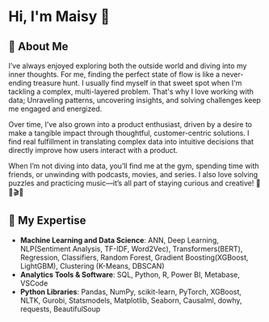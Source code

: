 # Hi, I'm Maisy 👋

## 🌱 About Me
I’ve always enjoyed exploring both the outside world and diving into my inner thoughts. For me, finding the perfect state of flow is like a never-ending treasure hunt. I usually find myself in that sweet spot when I'm tackling a complex, multi-layered problem. That's why I love working with data; Unraveling patterns, uncovering insights, and solving challenges keep me engaged and energized. 

Over time, I’ve also grown into a product enthusiast, driven by a desire to make a tangible impact through thoughtful, customer-centric solutions. I find real fulfillment in translating complex data into intuitive decisions that directly improve how users interact with a product.

When I’m not diving into data, you’ll find me at the gym, spending time with friends, or unwinding with podcasts, movies, and series. I also love solving puzzles and practicing music—it’s all part of staying curious and creative! 🎵💪🎬💡

## 🎯 My Expertise
- **Machine Learning and Data Science**: ANN, Deep Learning, NLP(Sentiment Analysis, TF-IDF, Word2Vec), Transformers(BERT), Regression, Classifiers, Random Forest, Gradient Boosting(XGBoost, LightGBM), Clustering (K-Means, DBSCAN)
- **Analytics Tools & Software**: SQL, Python, R, Power BI, Metabase, VSCode   
-	**Python Libraries**: Pandas, NumPy, scikit-learn, PyTorch, XGBoost, NLTK, Gurobi, Statsmodels, Matplotlib, Seaborn, Causalml, dowhy, requests, BeautifulSoup

